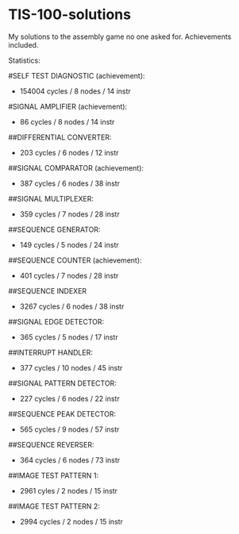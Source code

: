 # TIS-100-solutions
My solutions to the assembly game no one asked for. Achievements included.

Statistics:

#SELF TEST DIAGNOSTIC (achievement):
* 154004 cycles / 8 nodes / 14 instr

#SIGNAL AMPLIFIER (achievement):
* 86 cycles / 8 nodes / 14 instr

##DIFFERENTIAL CONVERTER:
* 203 cycles / 6 nodes / 12 instr

##SIGNAL COMPARATOR (achievement):
* 387 cycles / 6 nodes / 38 instr

##SIGNAL MULTIPLEXER:
* 359 cycles / 7 nodes / 28 instr

##SEQUENCE GENERATOR:
* 149 cycles / 5 nodes / 24 instr

##SEQUENCE COUNTER (achievement):
* 401 cycles / 7 nodes / 28 instr

##SEQUENCE INDEXER
* 3267 cycles / 6 nodes / 38 instr

##SIGNAL EDGE DETECTOR:
* 365 cycles / 5 nodes / 17 instr

##INTERRUPT HANDLER:
* 377 cycles / 10 nodes / 45 instr

##SIGNAL PATTERN DETECTOR:
* 227 cycles / 6 nodes / 22 instr

##SEQUENCE PEAK DETECTOR:
* 565 cycles / 9 nodes / 57 instr

##SEQUENCE REVERSER:
* 364 cycles / 6 nodes / 73 instr

##IMAGE TEST PATTERN 1:
* 2961 cyles / 2 nodes / 15 instr

##IMAGE TEST PATTERN 2:
* 2994 cycles / 2 nodes / 15 instr
